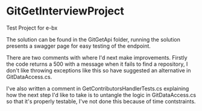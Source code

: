 # GitGetInterviewProject
Test Project for e-bx

The solution can be found in the GitGetApi folder, running the solution presents a swagger page for easy testing of the endpoint.

There are two comments with where I'd next make improvements. Firstly the code returns a 500 with a message when it fails to find a repository, I don't like throwing exceptions like this so have suggested an alternative in GitDataAccess.cs.

I've also written a comment in GetContributorsHandlerTests.cs explaining how the next step I'd like to take is to untangle the logic in GitDataAccess.cs so that it's properly testable, I've not done this because of time contstraints.